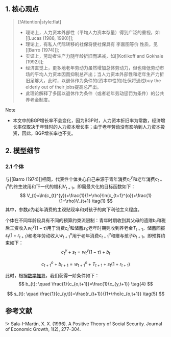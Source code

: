 ## 1. 核心观点
> [!Attention|style:flat]
> - 理论上，人力资本外部性（平均人力资本存量）得到广泛的重视，如[[Lucas (1988, 1990)]]; 
> - 理论上，有私人代际转移的社保将使社保具有 李嘉图等价 性质，见[[Barro (1974)]];
> - 实证上，劳动者生产力随年龄折旧而递减，如[[Kotlikoff and Gokhale (1992)]];
> - 经济直觉上，更多地老年劳动力虽然增加总体劳动力，但也降低劳动市场的平均人力资本因而抑制总产出；当人力资本外部性和老年生产力折旧足够大，此时，以退休作为条件的(资本中性的)社保将通过buy the elderly out of their jobs提高总产出。
> - 此理论解释了多国以退休作为条件（或者老年劳动惩罚为条件）的公共养老金制度。

> [!Note]
> - 本文中的BGP增长率不会变化，因为BGP时，人力资本折旧率为常数，经济增长率仅取决于年轻时的人力资本增长率；由于老年劳动没有影响到人力资本投资，因此，BGP增长率也不变。

## 2. 模型细节
### 2.1 个体
与[[Barro (1974)]]相同，代表性个体关心自己来源于青年消费$c_{t}^{y}$和老年消费$c_{t+1}^{o}$的终生效用和下一代的福利$V_{t+1}$。即需最大化的目标函数如下：
$$
V_{t}=\ln(c_{t}^{y})+\frac{1}{1+\rho}\ln(c_{t+1}^{o})+\frac{1}{1+\rho}V_{t+1} \tag{1}
$$
其中，参数$\rho$为老年消费的主观贴现率和对孩子的向下利他主义程度。

个体在不同年龄段具有不同的预算约束流限制：青年时期收到其父母的遗赠$b_{t}$和税后工资收入$w_{t}^{y}(1-\tau)$用于消费$c_{t}^{t}$和储蓄$s_{t}$;老年时期则收到养老金$T_{t+1}$，储蓄回报$s_{t}(1+r_{t+1})$和老年劳动收入$w_{t+1}^{o}$用于老年消费$c_{t+1}^{o}$和赠与孩子$b_{t+1}$。即预算约束如下：
$$
c_{t}^{y}+s_{t}=w_{t}^{y}(1-\tau)+b_{t} \tag{2}
$$

$$
c_{t+1}^{o}+b_{t+1}=w_{t+1}^{o}+T_{t+1}+s_{t}(1+r_{t+1}) \tag{3}
$$

此时，根据[数学推导](https://github.com/kyrie1218/maple_for_macroeconomics/blob/master/sala-i-martin1996.ipynb)，我们获得一阶条件如下：
$$
b_{t}: \quad \frac{1}{c_{o,t+1}}=\frac{1}{c_{y,t+1}} \tag{4}
$$

$$
s_{t}: \quad \frac{1}{c_{y,t}}=\frac{r_{t+1}}{(1+\rho)c_{o,t+1}} \tag{5}
$$

## 参考文献
!> Sala-I-Martin, X. X. (1996). A Positive Theory of Social Security. Journal of Economic Growth, 1(2), 277–304.

